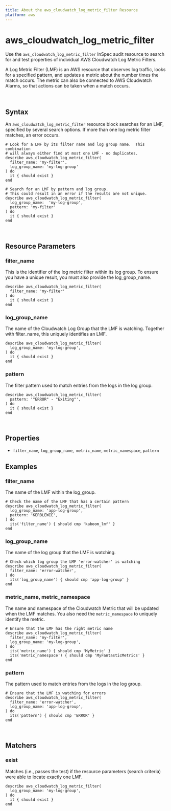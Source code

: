```yaml
---
title: About the aws_cloudwatch_log_metric_filter Resource
platform: aws
---
```


# aws_cloudwatch_log_metric_filter

Use the `aws_cloudwatch_log_metric_filter` InSpec audit resource to search for and test properties of individual AWS Cloudwatch Log Metric Filters.

A Log Metric Filter (LMF) is an AWS resource that observes log traffic, looks for a specified pattern, and updates a metric about the number times the match occurs.  The metric can also be connected to AWS Cloudwatch Alarms, so that actions can be taken when a match occurs.

<br>

## Syntax

An `aws_cloudwatch_log_metric_filter` resource block searches for an LMF, specified by several search options.  If more than one log metric filter matches, an error occurs.

    # Look for a LMF by its filter name and log group name.  This combination
    # will always either find at most one LMF - no duplicates.
    describe aws_cloudwatch_log_metric_filter(
      filter_name: 'my-filter',
      log_group_name: 'my-log-group'
    ) do
      it { should exist }
    end

    # Search for an LMF by pattern and log group.
    # This could result in an error if the results are not unique.
    describe aws_cloudwatch_log_metric_filter(
      log_group_name:  'my-log-group',
      pattern: 'my-filter'
    ) do
      it { should exist }
    end

<br>

## Resource Parameters

### filter_name

This is the identifier of the log metric filter within its log group.  To ensure you have a unique result, you must also provide the log_group_name.

    describe aws_cloudwatch_log_metric_filter(
      filter_name: 'my-filter'
    ) do
      it { should exist }
    end

### log_group_name

The name of the Cloudwatch Log Group that the LMF is watching.  Together with filter_name, this uniquely identifies an LMF.

    describe aws_cloudwatch_log_metric_filter(
      log_group_name: 'my-log-group',
    ) do
      it { should exist }
    end

### pattern

The filter pattern used to match entries from the logs in the log group.

    describe aws_cloudwatch_log_metric_filter(
      pattern: '"ERROR" - "Exiting"',
    ) do
      it { should exist }
    end

<br>

## Properties
* `filter_name`, `log_group_name`,` metric_name`, `metric_namespace`, `pattern`

## Examples

### filter_name

The name of the LMF within the log_group.

    # Check the name of the LMF that has a certain pattern
    describe aws_cloudwatch_log_metric_filter(
      log_group_name: 'app-log-group',
      pattern: 'KERBLEWIE',
    ) do
      its('filter_name') { should cmp 'kaboom_lmf' }
    end

### log_group_name

The name of the log group that the LMF is watching.

    # Check which log group the LMF 'error-watcher' is watching 
    describe aws_cloudwatch_log_metric_filter(
      filter_name: 'error-watcher',
    ) do
      its('log_group_name') { should cmp 'app-log-group' }
    end

### metric_name, metric_namespace

The name and namespace of the Cloudwatch Metric that will be updated when the LMF matches.  You also need the `metric_namespace` to uniquely identify the metric.

    # Ensure that the LMF has the right metric name
    describe aws_cloudwatch_log_metric_filter(
      filter_name: 'my-filter',
      log_group_name: 'my-log-group',
    ) do
      its('metric_name') { should cmp 'MyMetric' }
      its('metric_namespace') { should cmp 'MyFantasticMetrics' }
    end

### pattern

The pattern used to match entries from the logs in the log group.

    # Ensure that the LMF is watching for errors
    describe aws_cloudwatch_log_metric_filter(
      filter_name: 'error-watcher',
      log_group_name: 'app-log-group',
    ) do
      its('pattern') { should cmp 'ERROR' }
    end

<br>

## Matchers

### exist

Matches (i.e., passes the test) if the resource parameters (search criteria) were able to locate exactly one LMF.

    describe aws_cloudwatch_log_metric_filter(
      log_group_name: 'my-log-group',
    ) do
      it { should exist }
    end



